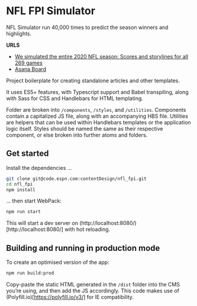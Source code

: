 # NFL FPI Simulator
NFL Simulator run 40,000 times to predict the season winners and highlights.

**URLS**
* [We simulated the entire 2020 NFL season: Scores and storylines for all 269 games](https://www.espn.com/espn/feature/story/_/id/29548083/simulating-entire-2020-nfl-season-scores-storylines-all-269-games-plus-super-bowl-champion)
* [Asana Board](https://app.asana.com/0/1186333914646499/board)

Project boilerplate for creating standalone articles and other templates.

It uses ES5+ features, with Typescript support and Babel transpiling, along with Sass for CSS and Handlebars for HTML templating.

Folder are broken into `/components`, `/styles`, and `/utilities`. Components contain a capitalized JS file, along with an accompanying HBS file. Utilities are helpers that can be used within Handlebars templates or the application logic itself. Styles should be named the same as their respective component, or else broken into further atoms and folders.

## Get started

Install the dependencies …

```bash
git clone git@code.espn.com:contentDesign/nfl_fpi.git
cd nfl_fpi
npm install
```

… then start WebPack:

```bash
npm run start
```

This will start a dev server on (http://localhost:8080/)[http://localhost:8080/] with hot reloading.


## Building and running in production mode

To create an optimised version of the app:

```bash
npm run build:prod
```

Copy-paste the static HTML generated in the `/dist` folder into the CMS you’re using, and then add the JS accordingly. This code makes use of (Polyfill.io)[https://polyfill.io/v3/] for IE compatibility.
